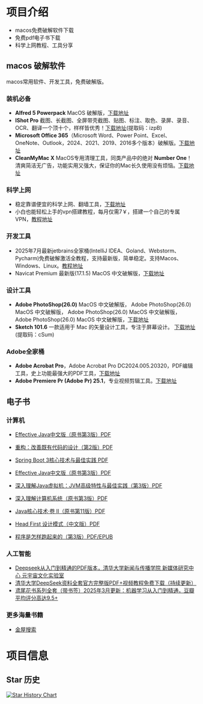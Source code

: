 # 项目介绍

- macos免费破解软件下载
- 免费pdf电子书下载
- 科学上网教程、工具分享

## macos 破解软件
macos常用软件、开发工具，免费破解版。

### 装机必备

- **Alfred 5 Powerpack** MacOS 破解版，[下载地址](https://cgfw.top/alfred5.html)
- **IShot Pro** 截图、长截图、全屏带壳截图、贴图、标注、取色、录屏、录音、OCR、翻译一个顶十个，样样皆优秀！[下载地址](https://pan.quark.cn/s/a5a6da78606c)(提取码：izpB)
- **Microsoft Office 365**（Microsoft Word、Power Point、Excel、OneNote、Outlook，2024、2021、2019、2016多个版本）破解版。[下载地址](https://cgfw.top/office.html)
- **CleanMyMac X** MacOS专用清理工具，同类产品中的绝对 **Number One**！清爽简洁无广告，功能实用又强大，保证你的Mac长久使用没有烦恼。[下载地址](https://pan.quark.cn/s/35677d810386)
  
### 科学上网

- 稳定靠谱便宜的科学上网、翻墙工具，[下载地址](https://cgfw.top/vpn.html)
- 小白也能轻松上手的vpn搭建教程，每月仅需7￥，搭建一个自己的专属VPN，[教程地址](https://cgfw.top/selfvpn.html)

### 开发工具

- 2025年7月最新jetbrains全家桶(IntelliJ IDEA、Goland、Webstorm、Pycharm)免费破解激活全教程，支持最新版，简单稳定。支持Macos、Windows、Linux。[教程地址](https://www.zybuluo.com/swordsman-ji/note/2567592)
- Navicat Premium 最新版(17.1.5) MacOS 中文破解版，[下载地址](https://cgfw.top/navicatApp.html)

### 设计工具

- **Adobe PhotoShop(26.0)** MacOS 中文破解版， Adobe PhotoShop(26.0) MacOS 中文破解版， Adobe PhotoShop(26.0) MacOS 中文破解版， Adobe PhotoShop(26.0) MacOS 中文破解版，[下载地址](https://cgfw.top/photoshop.html)
- **Sketch 101.6** 一款适用于 Mac 的矢量设计工具，专注于屏幕设计。 [下载地址](https://pan.quark.cn/s/00308d1bbcfa)(提取码：cSum)

### Adobe全家桶

- **Adobe Acrobat Pro**，Adobe Acrobat Pro DC2024.005.20320，PDF编辑工具，史上功能最强大的PDF工具，[下载地址](https://cgfw.top/adobeAcrobat.html)
- **Adobe Premiere Pr (Adobe Pr) 25.1**，专业视频剪辑工具。[下载地址](https://cgfw.top/adobePr.html)

## 电子书
### 计算机
- [Effective Java中文版（原书第3版）PDF](https://pdfs.top/book/Effective%20Java中文版（原书第3版）.html)
- [重构：改善既有代码的设计（第2版）PDF](https://pdfs.top/book/重构：改善既有代码的设计（第2版）.html)
- [Spring Boot 3核心技术与最佳实践 PDF](https://pdfs.top/book/Spring%20Boot%203核心技术与最佳实践.html)
- [Effective Java中文版（原书第3版）PDF](https://pdfs.top/book/Effective%20Java中文版（原书第3版）.html)
- [深入理解Java虚拟机：JVM高级特性与最佳实践（第3版）PDF](https://pdfs.top/book/深入理解Java虚拟机：JVM高级特性与最佳实践（第3版）.html)
- [深入理解计算机系统（原书第3版）PDF](https://pdfs.top/book/fde30f19e55d4af781ac2e912a675e2c)
- [Java核心技术·卷 II（原书第11版）PDF](https://pdfs.top/book/Java核心技术·卷%20II（原书第11版）：高级特性.html)
- [Head First 设计模式（中文版）PDF](https://pdfs.top/book/Head%20First%20设计模式（中文版）.html)

- [程序是怎样跑起来的（第3版）PDF/EPUB](https://pdfs.top/book/程序是怎样跑起来的（第3版）.html)

### 人工智能

- [Deepseek从入门到精通的PDF版本，清华大学新闻与传播学院 新媒体研究中心 元宇宙文化实验室](https://pdfs.top/book/DeepSeek从入门到精通.html)
- [清华大学DeepSeek资料全套官方完整版PDF+视频教程免费下载（持续更新）](https://pdfs.top/book/%E6%B8%85%E5%8D%8E%E5%A4%A7%E5%AD%A6DeepSeek%E5%85%A8%E5%A5%97%E8%B5%84%E6%96%99%E5%AE%8C%E6%95%B4%E7%89%88.html)
- [鸢尾花书系列全套（带书签）2025年3月更新：机器学习从入门到精通，豆瓣平均评分高达9.5+](https://pdfs.top/book/鸢尾花书系列：从加减乘除到机器学习.html)

### 更多海量书籍
- [金屋搜索](https://pdfs.top)

# 项目信息

## Star 历史

[![Star History Chart](https://api.star-history.com/svg?repos=jiswordsman/mac_software&type=Date)](https://www.star-history.com/#jiswordsman/mac_software&Date)

